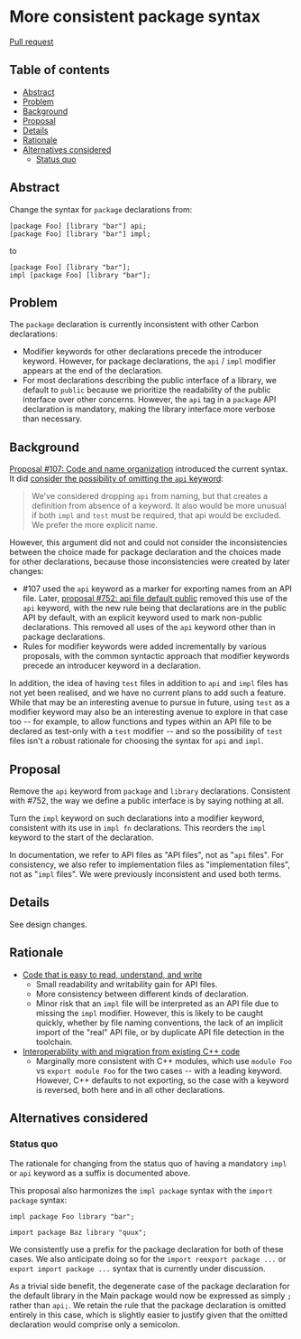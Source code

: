 # More consistent package syntax

<!--
Part of the Carbon Language project, under the Apache License v2.0 with LLVM
Exceptions. See /LICENSE for license information.
SPDX-License-Identifier: Apache-2.0 WITH LLVM-exception
-->

[Pull request](https://github.com/carbon-language/carbon-lang/pull/3927)

<!-- toc -->

## Table of contents

-   [Abstract](#abstract)
-   [Problem](#problem)
-   [Background](#background)
-   [Proposal](#proposal)
-   [Details](#details)
-   [Rationale](#rationale)
-   [Alternatives considered](#alternatives-considered)
    -   [Status quo](#status-quo)

<!-- tocstop -->

## Abstract

Change the syntax for `package` declarations from:

```carbon
[package Foo] [library "bar"] api;
[package Foo] [library "bar"] impl;
```

to

```carbon
[package Foo] [library "bar"];
impl [package Foo] [library "bar"];
```

## Problem

The `package` declaration is currently inconsistent with other Carbon
declarations:

-   Modifier keywords for other declarations precede the introducer keyword.
    However, for package declarations, the `api` / `impl` modifier appears at
    the end of the declaration.
-   For most declarations describing the public interface of a library, we
    default to `public` because we prioritize the readability of the public
    interface over other concerns. However, the `api` tag in a `package` API
    declaration is mandatory, making the library interface more verbose than
    necessary.

## Background

[Proposal #107: Code and name organization](/proposals/p0107.md) introduced the
current syntax. It did
[consider the possibility of omitting the `api` keyword](https://github.com/carbon-language/carbon-lang/blob/trunk/proposals/p0107.md#different-file-type-labels):

> We've considered dropping `api` from naming, but that creates a definition
> from absence of a keyword. It also would be more unusual if both `impl` and
> `test` must be required, that api would be excluded. We prefer the more
> explicit name.

However, this argument did not and could not consider the inconsistencies
between the choice made for package declaration and the choices made for other
declarations, because those inconsistencies were created by later changes:

-   #107 used the `api` keyword as a marker for exporting names from an API
    file. Later, [proposal #752: api file default public](/proposals/p0752.md)
    removed this use of the `api` keyword, with the new rule being that
    declarations are in the public API by default, with an explicit keyword used
    to mark non-public declarations. This removed all uses of the `api` keyword
    other than in package declarations.
-   Rules for modifier keywords were added incrementally by various proposals,
    with the common syntactic approach that modifier keywords precede an
    introducer keyword in a declaration.

In addition, the idea of having `test` files in addition to `api` and `impl`
files has not yet been realised, and we have no current plans to add such a
feature. While that may be an interesting avenue to pursue in future, using
`test` as a modifier keyword may also be an interesting avenue to explore in
that case too -- for example, to allow functions and types within an API file to
be declared as test-only with a `test` modifier -- and so the possibility of
`test` files isn't a robust rationale for choosing the syntax for `api` and
`impl`.

## Proposal

Remove the `api` keyword from `package` and `library` declarations. Consistent
with #752, the way we define a public interface is by saying nothing at all.

Turn the `impl` keyword on such declarations into a modifier keyword, consistent
with its use in `impl fn` declarations. This reorders the `impl` keyword to the
start of the declaration.

In documentation, we refer to API files as "API files", not as "`api` files".
For consistency, we also refer to implementation files as "implementation
files", not as "`impl` files". We were previously inconsistent and used both
terms.

## Details

See design changes.

## Rationale

-   [Code that is easy to read, understand, and write](/docs/project/goals.md#code-that-is-easy-to-read-understand-and-write)
    -   Small readability and writability gain for API files.
    -   More consistency between different kinds of declaration.
    -   Minor risk that an `impl` file will be interpreted as an API file due to
        missing the `impl` modifier. However, this is likely to be caught
        quickly, whether by file naming conventions, the lack of an implicit
        import of the "real" API file, or by duplicate API file detection in the
        toolchain.
-   [Interoperability with and migration from existing C++ code](/docs/project/goals.md#interoperability-with-and-migration-from-existing-c-code)
    -   Marginally more consistent with C++ modules, which use `module Foo` vs
        `export module Foo` for the two cases -- with a leading keyword.
        However, C++ defaults to not exporting, so the case with a keyword is
        reversed, both here and in all other declarations.

## Alternatives considered

### Status quo

The rationale for changing from the status quo of having a mandatory `impl` or
`api` keyword as a suffix is documented above.

This proposal also harmonizes the `impl package` syntax with the `import
package` syntax:

```carbon
impl package Foo library "bar";

import package Baz library "quux";
```

We consistently use a prefix for the package declaration for both of these
cases. We also anticipate doing so for the `import reexport package ...` or
`export import package ...` syntax that is currently under discussion.

As a trivial side benefit, the degenerate case of the package declaration for
the default library in the Main package would now be expressed as simply `;`
rather than `api;`. We retain the rule that the package declaration is omitted
entirely in this case, which is slightly easier to justify given that the
omitted declaration would comprise only a semicolon.
